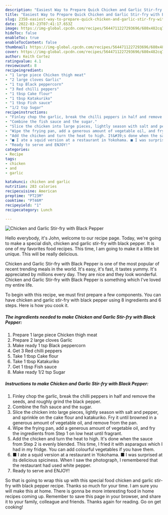 ```yaml
---
description: "Easiest Way to Prepare Quick Chicken and Garlic Stir-fry with Black Pepper"
title: "Easiest Way to Prepare Quick Chicken and Garlic Stir-fry with Black Pepper"
slug: 2358-easiest-way-to-prepare-quick-chicken-and-garlic-stir-fry-with-black-pepper
date: 2022-03-23T07:41:17.653Z
image: https://img-global.cpcdn.com/recipes/5644711227293696/680x482cq70/chicken-and-garlic-stir-fry-with-black-pepper-recipe-main-photo.jpg
hideToc: false
enableToc: true
enableTocContent: false
thumbnail: https://img-global.cpcdn.com/recipes/5644711227293696/680x482cq70/chicken-and-garlic-stir-fry-with-black-pepper-recipe-main-photo.jpg
cover: https://img-global.cpcdn.com/recipes/5644711227293696/680x482cq70/chicken-and-garlic-stir-fry-with-black-pepper-recipe-main-photo.jpg
author: Keith Cortez
ratingvalue: 4.1
reviewcount: 8
recipeingredient:
- "1 large piece Chicken thigh meat"
- "2 large cloves Garlic"
- "1 tsp Black peppercorn"
- "3 Red chilli peppers"
- "1 tbsp Cake flour"
- "1 tbsp Katakuriko"
- "1 tbsp Fish sauce"
- "1/2 tsp Sugar"
recipeinstructions:
- "Finley chop the garlic, break the chilli peppers in half and remove the seeds, and roughly grind the black pepper."
- "Combine the fish sauce and the sugar."
- "Slice the chicken into large pieces, lightly season with salt and pepper, and sprinkle on the cake flour and katakuriko. Fry it until browned in a generous amount of vegetable oil, and remove from the pan."
- "Wipe the frying pan, add a generous amount of vegetable oil, and fry the ingredients from Step 1 on low heat until fragrant."
- "Add the chicken and turn the heat to high. It&#39;s done when the sauce from Step 2 is evenly blended. This time, I fried it with asparagus which I had in my fridge. You can add colourful vegetables if you have them."
- "■ I ate a squid version at a restaurant in Yokohama. ■ I was surprised at its delicious spiciness. When I saw the photograph, I remembered that the restaurant had used white pepper."
- "Ready to serve and ENJOY!"
categories:
- Recipe
tags:
- chicken
- and
- garlic

katakunci: chicken and garlic 
nutrition: 283 calories
recipecuisine: American
preptime: "PT23M"
cooktime: "PT46M"
recipeyield: "1"
recipecategory: Lunch

---
```



![Chicken and Garlic Stir-fry with Black Pepper](https://img-global.cpcdn.com/recipes/5644711227293696/680x482cq70/chicken-and-garlic-stir-fry-with-black-pepper-recipe-main-photo.jpg)

Hello everybody, it's John, welcome to our recipe page. Today, we're going to make a special dish, chicken and garlic stir-fry with black pepper. It is one of my favorites food recipes. This time, I am going to make it a little bit unique. This will be really delicious.



Chicken and Garlic Stir-fry with Black Pepper is one of the most popular of recent trending meals in the world. It's easy, it's fast, it tastes yummy. It's appreciated by millions every day. They are nice and they look wonderful. Chicken and Garlic Stir-fry with Black Pepper is something which I've loved my entire life.


To begin with this recipe, we must first prepare a few components. You can have chicken and garlic stir-fry with black pepper using 8 ingredients and 6 steps. Here is how you cook it.

<!--inarticleads1-->

##### The ingredients needed to make Chicken and Garlic Stir-fry with Black Pepper:

1. Prepare 1 large piece Chicken thigh meat
1. Prepare 2 large cloves Garlic
1. Make ready 1 tsp Black peppercorn
1. Get 3 Red chilli peppers
1. Take 1 tbsp Cake flour
1. Take 1 tbsp Katakuriko
1. Get 1 tbsp Fish sauce
1. Make ready 1/2 tsp Sugar




<!--inarticleads2-->

##### Instructions to make Chicken and Garlic Stir-fry with Black Pepper:

1. Finley chop the garlic, break the chilli peppers in half and remove the seeds, and roughly grind the black pepper.
1. Combine the fish sauce and the sugar.
1. Slice the chicken into large pieces, lightly season with salt and pepper, and sprinkle on the cake flour and katakuriko. Fry it until browned in a generous amount of vegetable oil, and remove from the pan.
1. Wipe the frying pan, add a generous amount of vegetable oil, and fry the ingredients from Step 1 on low heat until fragrant.
1. Add the chicken and turn the heat to high. It&#39;s done when the sauce from Step 2 is evenly blended. This time, I fried it with asparagus which I had in my fridge. You can add colourful vegetables if you have them.
1. ■ I ate a squid version at a restaurant in Yokohama. ■ I was surprised at its delicious spiciness. When I saw the photograph, I remembered that the restaurant had used white pepper.
1. Ready to serve and ENJOY!



So that is going to wrap this up with this special food chicken and garlic stir-fry with black pepper recipe. Thanks so much for your time. I am sure you will make this at home. There is gonna be more interesting food in home recipes coming up. Remember to save this page in your browser, and share it to your family, colleague and friends. Thanks again for reading. Go on get cooking!
